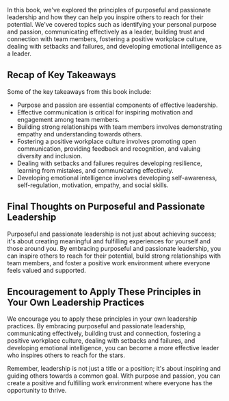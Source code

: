 

In this book, we've explored the principles of purposeful and passionate leadership and how they can help you inspire others to reach for their potential. We've covered topics such as identifying your personal purpose and passion, communicating effectively as a leader, building trust and connection with team members, fostering a positive workplace culture, dealing with setbacks and failures, and developing emotional intelligence as a leader.

Recap of Key Takeaways
----------------------

Some of the key takeaways from this book include:

* Purpose and passion are essential components of effective leadership.
* Effective communication is critical for inspiring motivation and engagement among team members.
* Building strong relationships with team members involves demonstrating empathy and understanding towards others.
* Fostering a positive workplace culture involves promoting open communication, providing feedback and recognition, and valuing diversity and inclusion.
* Dealing with setbacks and failures requires developing resilience, learning from mistakes, and communicating effectively.
* Developing emotional intelligence involves developing self-awareness, self-regulation, motivation, empathy, and social skills.

Final Thoughts on Purposeful and Passionate Leadership
------------------------------------------------------

Purposeful and passionate leadership is not just about achieving success; it's about creating meaningful and fulfilling experiences for yourself and those around you. By embracing purposeful and passionate leadership, you can inspire others to reach for their potential, build strong relationships with team members, and foster a positive work environment where everyone feels valued and supported.

Encouragement to Apply These Principles in Your Own Leadership Practices
------------------------------------------------------------------------

We encourage you to apply these principles in your own leadership practices. By embracing purposeful and passionate leadership, communicating effectively, building trust and connection, fostering a positive workplace culture, dealing with setbacks and failures, and developing emotional intelligence, you can become a more effective leader who inspires others to reach for the stars.

Remember, leadership is not just a title or a position; it's about inspiring and guiding others towards a common goal. With purpose and passion, you can create a positive and fulfilling work environment where everyone has the opportunity to thrive.